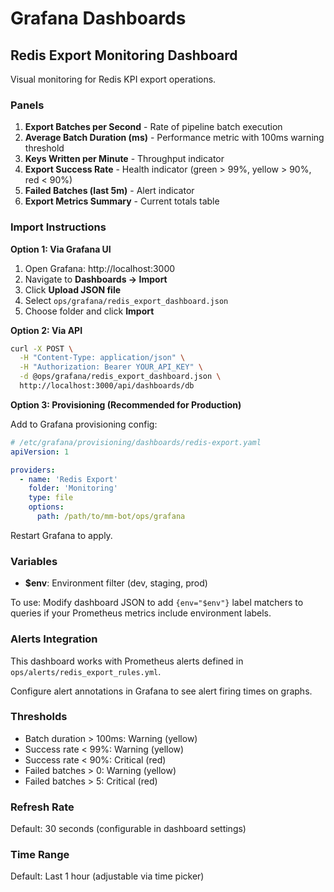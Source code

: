 # Grafana Dashboards

## Redis Export Monitoring Dashboard

Visual monitoring for Redis KPI export operations.

### Panels

1. **Export Batches per Second** - Rate of pipeline batch execution
2. **Average Batch Duration (ms)** - Performance metric with 100ms warning threshold
3. **Keys Written per Minute** - Throughput indicator
4. **Export Success Rate** - Health indicator (green > 99%, yellow > 90%, red < 90%)
5. **Failed Batches (last 5m)** - Alert indicator
6. **Export Metrics Summary** - Current totals table

### Import Instructions

**Option 1: Via Grafana UI**

1. Open Grafana: http://localhost:3000
2. Navigate to **Dashboards → Import**
3. Click **Upload JSON file**
4. Select `ops/grafana/redis_export_dashboard.json`
5. Choose folder and click **Import**

**Option 2: Via API**

```bash
curl -X POST \
  -H "Content-Type: application/json" \
  -H "Authorization: Bearer YOUR_API_KEY" \
  -d @ops/grafana/redis_export_dashboard.json \
  http://localhost:3000/api/dashboards/db
```

**Option 3: Provisioning (Recommended for Production)**

Add to Grafana provisioning config:

```yaml
# /etc/grafana/provisioning/dashboards/redis-export.yaml
apiVersion: 1

providers:
  - name: 'Redis Export'
    folder: 'Monitoring'
    type: file
    options:
      path: /path/to/mm-bot/ops/grafana
```

Restart Grafana to apply.

### Variables

- **$env**: Environment filter (dev, staging, prod)

To use: Modify dashboard JSON to add `{env="$env"}` label matchers to queries if your Prometheus metrics include environment labels.

### Alerts Integration

This dashboard works with Prometheus alerts defined in `ops/alerts/redis_export_rules.yml`.

Configure alert annotations in Grafana to see alert firing times on graphs.

### Thresholds

- Batch duration > 100ms: Warning (yellow)
- Success rate < 99%: Warning (yellow)
- Success rate < 90%: Critical (red)
- Failed batches > 0: Warning (yellow)
- Failed batches > 5: Critical (red)

### Refresh Rate

Default: 30 seconds (configurable in dashboard settings)

### Time Range

Default: Last 1 hour (adjustable via time picker)

